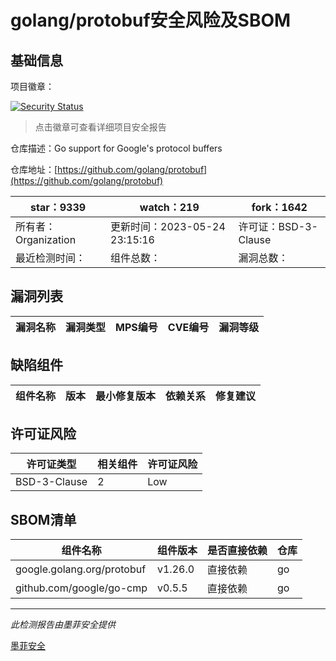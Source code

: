 # golang/protobuf安全风险及SBOM

## 基础信息

项目徽章：

[![Security Status](https://www.murphysec.com/platform3/v31/badge/1725579415851065344.svg)](https://www.murphysec.com/console/report/1696948543519809536/1725579415851065344)

> 点击徽章可查看详细项目安全报告

仓库描述：Go support for Google's protocol buffers

仓库地址：[https://github.com/golang/protobuf](https://github.com/golang/protobuf)

| star：9339 | watch：219 | fork：1642 |
| ----------- | -------------- | ------------ |
| 所有者：Organization | 更新时间：2023-05-24 23:15:16 | 许可证：BSD-3-Clause |
| 最近检测时间： | 组件总数： | 漏洞总数： |




## 漏洞列表

| 漏洞名称 | 漏洞类型 | MPS编号 | CVE编号 | 漏洞等级 |
| ------- | ------ | ------- | ------ | ----- |





## 缺陷组件

| 组件名称 | 版本 | 最小修复版本 | 依赖关系 | 修复建议 |
| -------- | ---- | ------------ | -------- | -------- |





## 许可证风险

| 许可证类型 | 相关组件 | 许可证风险 |
| ---------- | -------- | ---------- |
|BSD-3-Clause|2|Low|




## SBOM清单

| 组件名称 | 组件版本 | 是否直接依赖 | 仓库 |
| -------- | -------- | ------------ | ---- |
|google.golang.org/protobuf|v1.26.0|直接依赖|go|
|github.com/google/go-cmp|v0.5.5|直接依赖|go|


------

*此检测报告由墨菲安全提供*

[墨菲安全](www.murphysec.com)